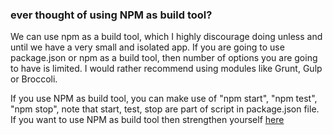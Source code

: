 ### ever thought of using NPM as build tool?
We can use npm as a build tool, which I highly discourage doing unless and until we have a very small and isolated app. If you are going to use package.json or npm as a build tool, then number of options you are going to have is limited.
I would rather recommend using modules like Grunt, Gulp or Broccoli.

If you use NPM as build tool, you can make use of "npm start", "npm test", "npm stop", note that start, test, stop are part of script in package.json file. If you want to use NPM as build tool then strengthen yourself [here](https://medium.com/javascript-training/introduction-to-using-npm-as-a-build-tool-b41076f488b0)
